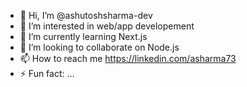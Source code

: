 - 👋 Hi, I’m @ashutoshsharma-dev
- 👀 I’m interested in web/app developement
- 🌱 I’m currently learning Next.js
- 💞️ I’m looking to collaborate on Node.js
- 📫 How to reach me https://linkedin.com/asharma73
- ⚡ Fun fact: ...

<!---
ashutoshsharma-dev/ashutoshsharma-dev is a ✨ special ✨ repository because its `README.md` (this file) appears on your GitHub profile.
You can click the Preview link to take a look at your changes.
--->
